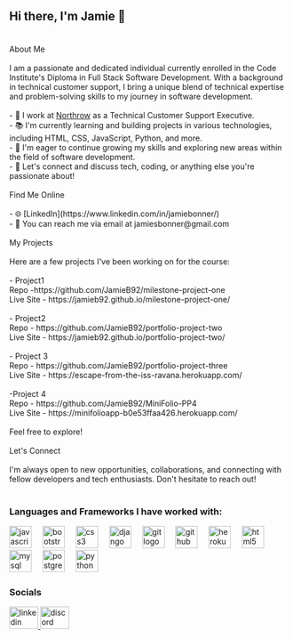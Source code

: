 ## <p align="left">Hi there, I'm Jamie 👋</p>
<p><br> About Me<br><br>I am a passionate and dedicated individual currently enrolled in the Code Institute's Diploma in Full Stack Software Development. With a background in technical customer support, I bring a unique blend of technical expertise and problem-solving skills to my journey in software development.<br><br>- 💼 I work at <a href="https//www.northrow.com">Northrow</a> as a Technical Customer Support Executive.<br>- 📚 I'm currently learning and building projects in various technologies, including HTML, CSS, JavaScript, Python, and more.<br>- 🌱 I'm eager to continue growing my skills and exploring new areas within the field of software development.<br>- 💬 Let's connect and discuss tech, coding, or anything else you're passionate about!<br><br>Find Me Online<br><br>- 🌐 [LinkedIn](https://www.linkedin.com/in/jamiebonner/)<br>- 📧 You can reach me via email at jamiesbonner@gmail.com<br><br>My Projects<br><br>Here are a few projects I've been working on for the course:<br><br>- Project1 <br>Repo -https://github.com/JamieB92/milestone-project-one<br>Live Site - https://jamieb92.github.io/milestone-project-one/<br><br>- Project2<br>Repo - https://github.com/JamieB92/portfolio-project-two<br>Live Site - https://jamieb92.github.io/portfolio-project-two/<br><br>- Project 3<br>Repo - https://github.com/JamieB92/portfolio-project-three<br>Live Site - https://escape-from-the-iss-ravana.herokuapp.com/<br><br>-Project 4<br>Repo - https://github.com/JamieB92/MiniFolio-PP4<br>Live Site - https://minifolioapp-b0e53ffaa426.herokuapp.com/<br><br>Feel free to explore!<br><br>Let's Connect<br><br>I'm always open to new opportunities, collaborations, and connecting with fellow developers and tech enthusiasts. Don't hesitate to reach out!</p>

#


### Languages and Frameworks I have worked with:
<div align="left">
  <img src="https://cdn.jsdelivr.net/gh/devicons/devicon/icons/javascript/javascript-original.svg" height="40" alt="javascript logo"  />
  <img width="12" />
  <img src="https://cdn.jsdelivr.net/gh/devicons/devicon/icons/bootstrap/bootstrap-original.svg" height="40" alt="bootstrap logo"  />
  <img width="12" />
  <img src="https://cdn.jsdelivr.net/gh/devicons/devicon/icons/css3/css3-original.svg" height="40" alt="css3 logo"  />
  <img width="12" />
  <img src="https://cdn.jsdelivr.net/gh/devicons/devicon/icons/django/django-plain.svg" height="40" alt="django logo"  />
  <img width="12" />
  <img src="https://cdn.jsdelivr.net/gh/devicons/devicon/icons/git/git-original.svg" height="40" alt="git logo"  />
  <img width="12" />
  <img src="https://cdn.jsdelivr.net/gh/devicons/devicon/icons/github/github-original.svg" height="40" alt="github logo"  />
  <img width="12" />
  <img src="https://cdn.jsdelivr.net/gh/devicons/devicon/icons/heroku/heroku-original.svg" height="40" alt="heroku logo"  />
  <img width="12" />
  <img src="https://cdn.jsdelivr.net/gh/devicons/devicon/icons/html5/html5-original.svg" height="40" alt="html5 logo"  />
  <img width="12" />
  <img src="https://cdn.jsdelivr.net/gh/devicons/devicon/icons/mysql/mysql-original.svg" height="40" alt="mysql logo"  />
  <img width="12" />
  <img src="https://cdn.jsdelivr.net/gh/devicons/devicon/icons/postgresql/postgresql-original.svg" height="40" alt="postgresql logo"  />
  <img width="12" />
  <img src="https://cdn.jsdelivr.net/gh/devicons/devicon/icons/python/python-original.svg" height="40" alt="python logo"  />
</div>

### Socials

<div align="left">
  <a href="https://www.linkedin.com/in/jamiebonner/" target="_blank">
    <img src="https://raw.githubusercontent.com/maurodesouza/profile-readme-generator/master/src/assets/icons/social/linkedin/default.svg" width="52" height="40" alt="linkedin logo"  />
  </a>
  <a href="jamieb92" target="_blank">
    <img src="https://raw.githubusercontent.com/maurodesouza/profile-readme-generator/master/src/assets/icons/social/discord/default.svg" width="52" height="40" alt="discord logo"  />
  </a>
</div>

###
